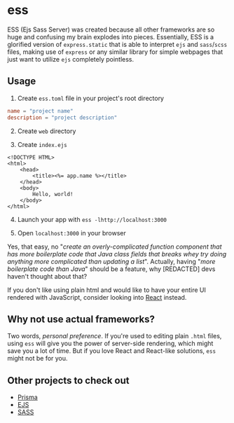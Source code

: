 # ess

ESS (Ejs Sass Server) was created because all other frameworks are so huge and confusing my brain explodes into pieces. Essentially, ESS is a glorified version of `express.static` that is able to interpret `ejs` and `sass`/`scss` files, making use of `express` or any similar library for simple webpages that just want to utilize `ejs` completely pointless.

## Usage

1. Create `ess.toml` file in your project's root directory

``` toml
name = "project name"
description = "project description"
```

2. Create `web` directory

3. Create `index.ejs`

``` ejs
<!DOCTYPE HTML>
<html>
    <head>
        <title><%= app.name %></title>
    </head>
    <body>
        Hello, world!
    </body>
</html>
```

4. Launch your app with `ess -lhttp://localhost:3000`

5. Open `localhost:3000` in your browser

Yes, that easy, no "*create an overly-complicated function component that has more boilerplate code that Java class fields that breaks whey try doing anything more complicated than updating a list*". Actually, having "*more boilerplate code than Java*" should be a feature, why [REDACTED] devs haven't thought about that?

If you don't like using plain html and would like to have your entire UI rendered with JavaScript, consider looking into [React](https://reactjs.org/) instead.

## Why not use actual frameworks?

Two words, *personal preference*. If you're used to editing plain `.html` files, using `ess` will give you the power of server-side rendering, which might save you a lot of time. But if you love React and React-like solutions, `ess` might not be for you.

## Other projects to check out
- [Prisma](https://www.prisma.io/)
- [EJS](https://ejs.co/)
- [SASS](https://sass-lang.com/)

